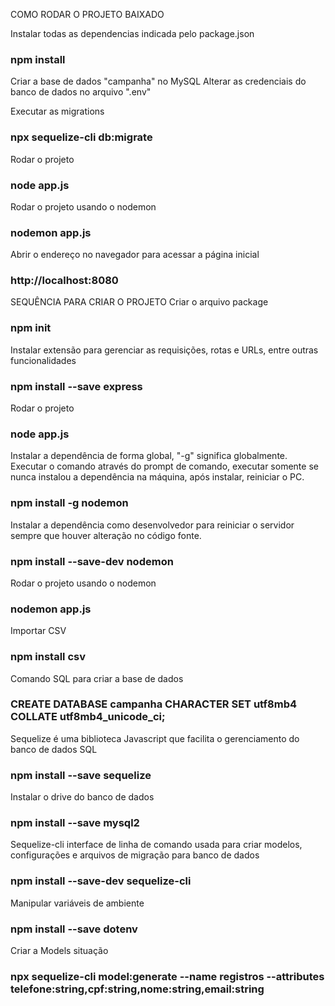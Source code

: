 COMO RODAR O PROJETO BAIXADO

Instalar todas as dependencias indicada pelo package.json
### npm install

Criar a base de dados "campanha" no MySQL
Alterar as credenciais do banco de dados no arquivo ".env"

Executar as migrations
### npx sequelize-cli db:migrate

Rodar o projeto
### node app.js

Rodar o projeto usando o nodemon
### nodemon app.js

Abrir o endereço no navegador para acessar a página inicial
### http://localhost:8080


SEQUÊNCIA PARA CRIAR O PROJETO
Criar o arquivo package
### npm init

Instalar extensão para gerenciar as requisições, rotas e URLs, entre outras funcionalidades
### npm install --save express

Rodar o projeto
### node app.js

Instalar a dependência de forma global, "-g" significa globalmente. Executar o comando através do prompt de comando, executar somente se nunca instalou a dependência na máquina, após instalar, reiniciar o PC.
### npm install -g nodemon

Instalar a dependência como desenvolvedor para reiniciar o servidor sempre que houver alteração no código fonte.
### npm install --save-dev nodemon

Rodar o projeto usando o nodemon
### nodemon app.js

Importar CSV
### npm install csv

Comando SQL para criar a base de dados
### CREATE DATABASE campanha CHARACTER SET utf8mb4 COLLATE utf8mb4_unicode_ci;

Sequelize é uma biblioteca Javascript que facilita o gerenciamento do banco de dados SQL
### npm install --save sequelize

Instalar o drive do banco de dados
### npm install --save mysql2

Sequelize-cli interface de linha de comando usada para criar modelos, configurações e arquivos de migração para banco de dados
### npm install --save-dev sequelize-cli

Manipular variáveis de ambiente
### npm install --save dotenv

Criar a Models situação
### npx sequelize-cli model:generate --name registros --attributes telefone:string,cpf:string,nome:string,email:string
